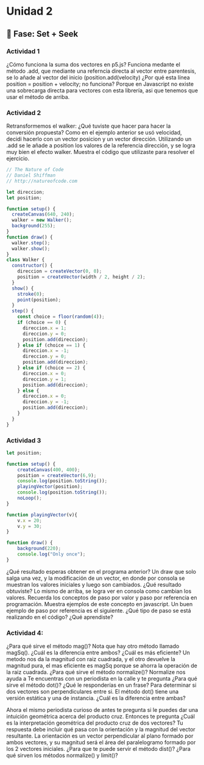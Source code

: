 # Unidad 2

## 🔎 Fase: Set + Seek
### Actividad 1
¿Cómo funciona la suma dos vectores en p5.js?
Funciona medante el método .add, que mediante una referncia directa al vector entre parentesis, se lo añade al vector del inicio (position.add(velocity)
¿Por qué esta línea position = position + velocity; no funciona?
Porque en Javascript no existe una sobrecarga directa para vectores con esta librería, asi que tenemos que usar el método de arriba.

### Actividad 2 
Retransformemos el walker:
¿Qué tuviste que hacer para hacer la conversión propuesta?
Como en el ejemplo anterior se usó velocidad, decidi hacerlo con un vector posicion y un vector dirección. Utilizando un .add se le añade a position los valores de la referencia dirección, y se logra muy bien el efecto walker.
Muestra el código que utilizaste para resolver el ejercicio.
```js
// The Nature of Code
// Daniel Shiffman
// http://natureofcode.com

let direccion;
let position;

function setup() {
  createCanvas(640, 240);
  walker = new Walker();
  background(255);
}
function draw() {
  walker.step();
  walker.show();
}
class Walker {
  constructor() {
    direccion = createVector(0, 0);
    position = createVector(width / 2, height / 2);
  }
  show() {
    stroke(0);
    point(position);
  }
  step() {
    const choice = floor(random(4));
    if (choice == 0) {
      direccion.x = 1;
      direccion.y = 0;
      position.add(direccion);
    } else if (choice == 1) {
      direccion.x = -1;
      direccion.y = 0;
      position.add(direccion);
    } else if (choice == 2) {
      direccion.x = 0;
      direccion.y = 1;
      position.add(direccion);
    } else {
      direccion.x = 0;
      direccion.y = -1;
      position.add(direccion);
    }
  }
}
```
### Actividad 3
```js
let position;

function setup() {
    createCanvas(400, 400);
    position = createVector(6,9);
    console.log(position.toString());
    playingVector(position);
    console.log(position.toString());
    noLoop();
}

function playingVector(v){
    v.x = 20;
    v.y = 30;
}

function draw() {
    background(220);
    console.log("Only once");
}
```
¿Qué resultado esperas obtener en el programa anterior?
Un draw que solo salga una vez, y la modificación de un vector, en donde por consola se muestran los valores iniciales y luego son cambiados.
¿Qué resultado obtuviste?
Lo mismo de arriba, se logra ver en consola como cambian los valores.
Recuerda los conceptos de paso por valor y paso por referencia en programación. Muestra ejemplos de este concepto en javascript.
Un buen ejemplo de paso por referencia es el siguiente.
¿Qué tipo de paso se está realizando en el código?
¿Qué aprendiste?

### Actividad 4:
¿Para qué sirve el método mag()? Nota que hay otro método llamado magSq(). ¿Cuál es la diferencia entre ambos? ¿Cuál es más eficiente?
Un metodo nos da la magnitud con raiz cuadrada, y el otro devuelve la magnitud pura, el mas eficiente es magSq porque se ahorra la operación de la raiz cuadrada.
¿Para qué sirve el método normalize()?
Normalize nos ayuda a 
Te encuentras con un periodista en la calle y te pregunta ¿Para qué sirve el método dot()? ¿Qué le responderías en un frase?
Para determinar si dos vectores son perpendiculares entre si.
El método dot() tiene una versión estática y una de instancia. ¿Cuál es la diferencia entre ambas?

Ahora el mismo periodista curioso de antes te pregunta si le puedes dar una intuición geométrica acerca del producto cruz. Entonces te pregunta ¿Cuál es la interpretación geométrica del producto cruz de dos vectores? Tu 
respuesta debe incluir qué pasa con la orientación y la magnitud del vector resultante.
La orientación es un vector perpendicular al plano formado por ambos vectores, y su magnitud será el área del paralelogramo formado por los 2 vectores iniciales.
¿Para que te puede servir el método dist()?
¿Para qué sirven los métodos normalize() y limit()?
